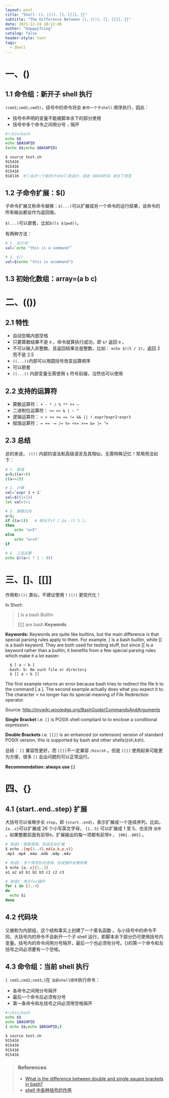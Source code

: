 ```yaml
---
layout: post
title: "Shell：()、(())、[]、[[]]、{}"
subtitle: "The Difference Between ()、(())、[]、[[]]、{}"
date: 2021-12-24 10:12:48
author: "HapppyTsing"
catalog: false
header-style: text
tags:
  - Shell
---
```


# 一、()

## 1.1 命令组：新开子 shell 执行

`(cmd1;cmd2;cmd3)`，括号中的命令将会 `新开一个子shell` 顺序执行，因此：

- 括号中声明的变量不能被脚本余下的部分使用
- 括号中多个命令之间用分号 `;` 隔开

```bash
#!/bin/bash
echo $$
echo $BASHPID
(echo $$;echo $BASHPID)

$ source test.sh
915416
915416
915416
918116  #()会开一个新的子shell来运行，因此 $BASHPID 发生了改变
```

## 1.2 子命令扩展：$()

子命令扩展又称命令替换：`$(...)`可以扩展成另一个命令的运行结果，该命令的所有输出都会作为返回值。

`$(...)`可以嵌套，比如`$(ls $(pwd))`。

有两种方法：

```bash
# 1. 反引号``
val=`echo "this is a command"`

# 2. $()
val=$(echo "this is acommand")
```

## 1.3 初始化数组：array=(a b c)

# 二、(())

## 2.1 特性

- 自动忽略内部空格
- 只要算数结果不是 `0` ，命令就算执行成功，即 `$?` 返回 `0` 。
- 不可以输入非整数，且返回结果总是整数，比如： `echo $((5 / 2)`，返回 2 而不是 2.5
- `((...))`内部可以用圆括号改变运算顺序
- 可以嵌套
- `((...))` 内部变量无需使用 `$` 符号前缀，当然也可以使用

## 2.2 支持的运算符

- 算数运算符： `+ - * / % ** ++ —`
- 二进制位运算符： `<< >> & | ~ ^`
- 逻辑运算符： `< > <= >= == != && || ! expr?expr2:expr3`
- 赋值运算符： `= += -= /= %= <<= >>= &= |= ^=`

## 2.3 总结

总的来说， `(())` 内部的语法和高级语言及其相似，无需特殊记忆！常用用法如下：

```bash
# 1. 赋值
a=5;((a++))
((a+=2))

# 2. 计算
val=`expr 1 + 1`
val=$((1+1))
let val=1+1

# 3. 算数比较
a=1;
if ((a<5))   # 相当于if [ $a -lt 5 ]。
then
	echo "a<5"
else
	echo "a>=5"
if

# 4. 三目运算
echo $((a>1 ? 1 : 0))
```

# 三、[]、[[]]

作用和`(())` 类似，不建议使用！`(())` 更现代化！

In Short:

> [ is a bash Builtin
>
> [[]] are bash **Keywords**

**Keywords:** Keywords are quite like builtins, but the main difference is that special parsing rules apply to them. For example, [ is a bash builtin, while [[ is a bash keyword. They are both used for testing stuff, but since [[ is a keyword rather than a builtin, it benefits from a few special parsing rules which make it a lot easier:

```bash
  $ [ a < b ]
 -bash: b: No such file or directory
  $ [[ a < b ]]
```

The first example returns an error because bash tries to redirect the file b to the command [ a ]. The second example actually does what you expect it to. The character < no longer has its special meaning of File Redirection operator.

Source: http://mywiki.wooledge.org/BashGuide/CommandsAndArguments

**Single Bracket** i.e. `[]` is POSIX shell compliant to to enclose a conditional expression.

**Double Brackets** i.e. `[[]]` is an enhanced (or extension) version of standard POSIX version, this is supported by bash and other shells(zsh,ksh).

总结： `[]` 兼容性更好，而 `[[]]`不一定兼容 `/bin/sh` 。但是 `[[]]` 使用起来可能更为方便，很多 `[]` 会出问题的可以正常运行。

**Recommendation: always use `[]`**

# 四、{}

## 4.1 {start..end..step} 扩展

大括号可以省略步长 `step`，即 `{start..end}`，表示扩展成一个连续序列。比如，`{a..z}`可以扩展成 26 个小写英文字母， `{1..5}` 可以扩展成 1 至 5，也支持 `逆序` 。如果整数前面有前导`0`，扩展输出的每一项都有前导`0` ， `{001..005}` 。

```bash
# 用途1：嵌套使用，形成复杂扩展
$ echo .{mp{3..4},m4{a,b,p,v}}
.mp3 .mp4 .m4a .m4b .m4p .m4v

# 用途2：多个简写形式连用，形成循环处理效果
$ echo {a..c}{1..3}
a1 a2 a3 b1 b2 b3 c1 c2 c3

# 用途3：用于for循环
for i in {1..4}
do
  echo $i
done
```

## 4.2 代码块

又被称为内部组，这个结构事实上创建了一个匿名函数 。与小括号中的命令不同，大括号内的命令不会新开一个子 shell 运行，即脚本余下部分仍可使用括号内变量。括号内的命令间用分号隔开，最后一个也必须有分号。{}的第一个命令和左括号之间必须要有一个空格。

## 4.3 命令组：当前 shell 执行

`{ cmd1;cmd2;cmd3;}`在 `当前shell顺序`执行命令：

- 各命令之间用分号隔开
- 最后一个命令后必须有分号
- 第一条命令和左括号之间必须用空格隔开

```bash
#!/bin/bash
echo $$
echo $BASHPID
{ echo $$;echo $BASHPID;}

$ source test.sh
915416
915416
915416
915416
```

> ### References
>
> - [What is the difference between double and single square brackets in bash?](https://serverfault.com/questions/52034/what-is-the-difference-between-double-and-single-square-brackets-in-bash)
> - [shell 中各种括号的作用](https://www.runoob.com/w3cnote/linux-shell-brackets-features.html)
